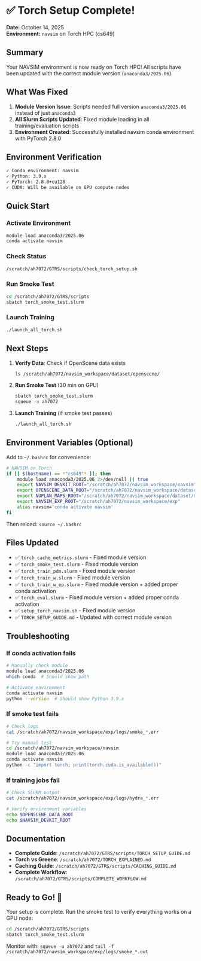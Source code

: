 # ✅ Torch Setup Complete!

**Date:** October 14, 2025  
**Environment:** `navsim` on Torch HPC (cs649)

## Summary

Your NAVSIM environment is now ready on Torch HPC! All scripts have been updated with the correct module version (`anaconda3/2025.06`).

## What Was Fixed

1. **Module Version Issue**: Scripts needed full version `anaconda3/2025.06` instead of just `anaconda3`
2. **All Slurm Scripts Updated**: Fixed module loading in all training/evaluation scripts
3. **Environment Created**: Successfully installed navsim conda environment with PyTorch 2.8.0

## Environment Verification

```bash
✓ Conda environment: navsim
✓ Python: 3.9.x
✓ PyTorch: 2.8.0+cu128
✓ CUDA: Will be available on GPU compute nodes
```

## Quick Start

### Activate Environment
```bash
module load anaconda3/2025.06
conda activate navsim
```

### Check Status
```bash
/scratch/ah7072/GTRS/scripts/check_torch_setup.sh
```

### Run Smoke Test
```bash
cd /scratch/ah7072/GTRS/scripts
sbatch torch_smoke_test.slurm
```

### Launch Training
```bash
./launch_all_torch.sh
```

## Next Steps

1. **Verify Data**: Check if OpenScene data exists
   ```bash
   ls /scratch/ah7072/navsim_workspace/dataset/openscene/
   ```

2. **Run Smoke Test** (30 min on GPU)
   ```bash
   sbatch torch_smoke_test.slurm
   squeue -u ah7072
   ```

3. **Launch Training** (if smoke test passes)
   ```bash
   ./launch_all_torch.sh
   ```

## Environment Variables (Optional)

Add to `~/.bashrc` for convenience:

```bash
# NAVSIM on Torch
if [[ $(hostname) == *"cs649"* ]]; then
    module load anaconda3/2025.06 2>/dev/null || true
    export NAVSIM_DEVKIT_ROOT="/scratch/ah7072/navsim_workspace/navsim"
    export OPENSCENE_DATA_ROOT="/scratch/ah7072/navsim_workspace/dataset"
    export NUPLAN_MAPS_ROOT="/scratch/ah7072/navsim_workspace/dataset/maps"
    export NAVSIM_EXP_ROOT="/scratch/ah7072/navsim_workspace/exp"
    alias navsim='conda activate navsim'
fi
```

Then reload: `source ~/.bashrc`

## Files Updated

- ✅ `torch_cache_metrics.slurm` - Fixed module version
- ✅ `torch_smoke_test.slurm` - Fixed module version
- ✅ `torch_train_pdm.slurm` - Fixed module version
- ✅ `torch_train_w.slurm` - Fixed module version  
- ✅ `torch_train_w_ep.slurm` - Fixed module version + added proper conda activation
- ✅ `torch_eval.slurm` - Fixed module version + added proper conda activation
- ✅ `setup_torch_navsim.sh` - Fixed module version
- ✅ `TORCH_SETUP_GUIDE.md` - Updated with correct module version

## Troubleshooting

### If conda activation fails
```bash
# Manually check module
module load anaconda3/2025.06
which conda  # Should show path

# Activate environment
conda activate navsim
python --version  # Should show Python 3.9.x
```

### If smoke test fails
```bash
# Check logs
cat /scratch/ah7072/navsim_workspace/exp/logs/smoke_*.err

# Try manual test
cd /scratch/ah7072/navsim_workspace/navsim
module load anaconda3/2025.06
conda activate navsim
python -c "import torch; print(torch.cuda.is_available())"
```

### If training jobs fail
```bash
# Check SLURM output
cat /scratch/ah7072/navsim_workspace/exp/logs/hydra_*.err

# Verify environment variables
echo $OPENSCENE_DATA_ROOT
echo $NAVSIM_DEVKIT_ROOT
```

## Documentation

- **Complete Guide**: `/scratch/ah7072/GTRS/scripts/TORCH_SETUP_GUIDE.md`
- **Torch vs Greene**: `/scratch/ah7072/TORCH_EXPLAINED.md`
- **Caching Guide**: `/scratch/ah7072/GTRS/scripts/CACHING_GUIDE.md`
- **Complete Workflow**: `/scratch/ah7072/GTRS/scripts/COMPLETE_WORKFLOW.md`

## Ready to Go! 🚀

Your setup is complete. Run the smoke test to verify everything works on a GPU node:

```bash
cd /scratch/ah7072/GTRS/scripts
sbatch torch_smoke_test.slurm
```

Monitor with: `squeue -u ah7072` and `tail -f /scratch/ah7072/navsim_workspace/exp/logs/smoke_*.out`
